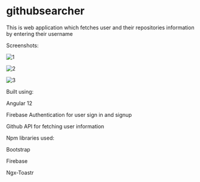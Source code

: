 # githubsearcher
This is web application which fetches user and their repositories information by entering their username

Screenshots:

![1](https://user-images.githubusercontent.com/72996825/121765572-7af7d900-cb69-11eb-88c8-51f862bcf60b.PNG)

![2](https://user-images.githubusercontent.com/72996825/121765569-79c6ac00-cb69-11eb-94bb-c4699a490caf.PNG)

![3](https://user-images.githubusercontent.com/72996825/121765571-7af7d900-cb69-11eb-8f16-1e83d4e0fd48.PNG)

Built using:

Angular 12

Firebase Authentication for user sign in and signup

Github API for fetching user information

Npm libraries used:

Bootstrap

Firebase

Ngx-Toastr


